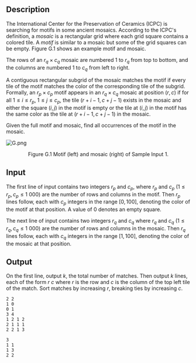 ## Description

The International Center for the Preservation of Ceramics (ICPC) is searching for motifs in some ancient mosaics. According to the ICPC's definition, a *mosaic* is a rectangular grid where each grid square contains a colored tile. A *motif* is similar to a mosaic but some of the grid squares can be empty. Figure G.1 shows an example motif and mosaic.

The rows of an $r_q \times c_q$ mosaic are numbered $1$ to $r_q$ from top to bottom, and the columns are numbered $1$ to $c_q$ from left to right.

A contiguous rectangular subgrid of the mosaic matches the motif if every tile of the motif matches the color of the corresponding tile of the subgrid. Formally, an $r_p \times c_p$ motif appears in an $r_q \times c_q$ mosaic at position $(r, c)$ if for all $1 \le i \le r_p$, $1 \le j \le c_p$, the tile $(r + i - 1, c + j - 1)$ exists in the mosaic and either the square $(i, j)$ in the motif is empty or the tile at $(i, j)$ in the motif has the same color as the tile at $(r + i - 1, c + j - 1)$ in the mosaic.

Given the full motif and mosaic, find all occurrences of the motif in the mosaic.

![G.png](https://img.loj.ac.cn/2022/12/09/636a3a66e91d2.png)

<center>Figure G.1 Motif (left) and mosaic (right) of Sample Input 1.</center>

## Input

The first line of input contains two integers $r_p$ and $c_p$, where $r_p$ and $c_p$ ($1 \le r_p, c_p \le 1\ 000$) are the number of rows and columns in the motif. Then $r_p$ lines follow, each with $c_p$ integers in the range $[0, 100]$, denoting the color of the motif at that position. A value of $0$ denotes an empty square.

The next line of input contains two integers $r_q$ and $c_q$ where $r_q$ and $c_q$ ($1 \le r_q, c_q \le 1\ 000$) are the number of rows and columns in the mosaic. Then $r_q$ lines follow, each with $c_q$ integers in the range $[1, 100]$, denoting the color of the mosaic at that position.

## Output

On the first line, output $k$, the total number of matches. Then output $k$ lines, each of the form $r\ c$ where $r$ is the row and $c$ is the column of the top left tile of the match. Sort matches by increasing $r$, breaking ties by increasing $c$.

```input1
2 2
1 0
0 1
3 4
1 2 1 2
2 1 1 1
2 2 1 3

```

```output1
3
1 1
1 3
2 2

```

